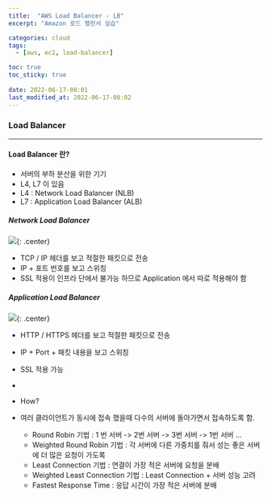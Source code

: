 ```yaml
---
title:  "AWS Load Balancer - LB"
excerpt: "Amazon 로드 밸런서 실습"

categories: cloud
tags:
  - [aws, ec2, load-balancer]

toc: true
toc_sticky: true
 
date: 2022-06-17-00:01
last_modified_at: 2022-06-17-00:02
---
```

### Load Balancer
* * *
#### Load Balancer 란?
- 서버의 부하 분산을 위한 기기
- L4, L7 이 있음
- L4 : Network Load Balancer (NLB)
- L7 : Application Load Balancer (ALB)

##### Network Load Balancer

![](../../assets/images/20220620-171638.png){: .center}

- TCP / IP 헤더를 보고 적절한 패킷으로 전송
- IP + 포트 번호를 보고 스위칭
- SSL 적용이 인프라 단에서 불가능 하므로 Application 에서 따로 적용해야 함

##### Application Load Balancer

![](../../assets/images/20220620-172102.png){: .center}

- HTTP / HTTPS 헤더를 보고 적절한 패킷으로 전송
- IP + Port + 패킷 내용을 보고 스위칭
- SSL 적용 가능

- 
- How? 
- 여러 클라이언트가 동시에 접속 했을때 다수의 서버에 돌아가면서 접속하도록 함.
  - Round Robin 기법 : 1 번 서버 -> 2번 서버 -> 3번 서버 -> 1번 서버 ...
  - Weighted Round Robin 기법 : 각 서버에 다른 가중치를 줘서 성는 좋은 서버에 더 많은 요청이 가도록
  - Least Connection 기법 : 연결이 가장 적은 서버에 요청을 분배
  - Weighted Least Connection 기법 : Least Connection + 서버 성능 고려
  - Fastest Response Time : 응답 시간이 가장 적은 서버에 분배
